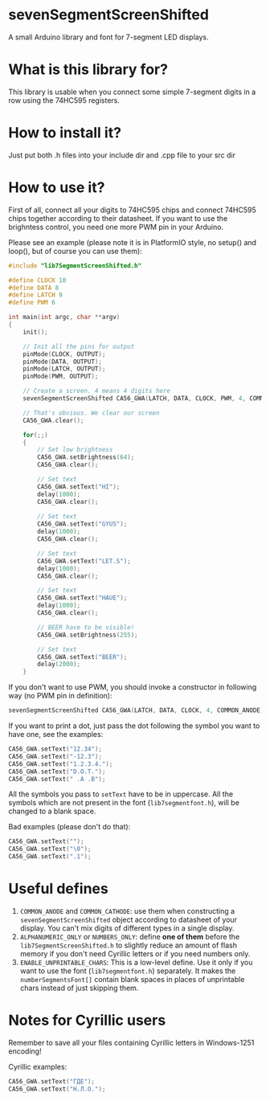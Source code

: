 # sevenSegmentScreenShifted
A small Arduino library and font for 7-segment LED displays.

# What is this library for?
This library is usable when you connect some simple 7-segment digits in a row using the 74HC595 registers.

# How to install it?
Just put both .h files into your include dir and .cpp file to your src dir

# How to use it?
First of all, connect all your digits to 74HC595 chips and connect 74HC595 chips together according to their datasheet. If you want to use the brighntess control, you need one more PWM pin in your Arduino.

Please see an example (please note it is in PlatformIO style, no setup() and loop(), but of course you can use them):

```cpp
#include "lib7SegmentScreenShifted.h"

#define CLOCK 10
#define DATA 8 
#define LATCH 9
#define PWM 6 

int main(int argc, char **argv) 
{
    init();

    // Init all the pins for output  
    pinMode(CLOCK, OUTPUT);
    pinMode(DATA, OUTPUT);
    pinMode(LATCH, OUTPUT); 
    pinMode(PWM, OUTPUT); 

    // Create a screen. 4 means 4 digits here
    sevenSegmentScreenShifted CA56_GWA(LATCH, DATA, CLOCK, PWM, 4, COMMON_ANODE);

    // That's obvious. We clear our screen
    CA56_GWA.clear();

    for(;;) 
    {
        // Set low brightness
        CA56_GWA.setBrightness(64);
        CA56_GWA.clear();

        // Set text
        CA56_GWA.setText("HI");
        delay(1000); 
        CA56_GWA.clear();   
        
        // Set text
        CA56_GWA.setText("GYUS");
        delay(1000); 
        CA56_GWA.clear();

        // Set text
        CA56_GWA.setText("LET.S");
        delay(1000);
        CA56_GWA.clear(); 

        // Set text
        CA56_GWA.setText("HAUE");
        delay(1000); 
        CA56_GWA.clear();

        // BEER have to be visible!
        CA56_GWA.setBrightness(255);

        // Set text
        CA56_GWA.setText("BEER");
        delay(2000); 
    }
```

If you don't want to use PWM, you should invoke a constructor in following way (no PWM pin in definition):
```cpp
sevenSegmentScreenShifted CA56_GWA(LATCH, DATA, CLOCK, 4, COMMON_ANODE);
```

If you want to print a dot, just pass the dot following the symbol you want to have one, see the examples:
```cpp
CA56_GWA.setText("12.34");
CA56_GWA.setText("-12.3");
CA56_GWA.setText("1.2.3.4.");
CA56_GWA.setText("D.O.T.");
CA56_GWA.setText(" .A .B");
```

All the symbols you pass to `setText` have to be in uppercase. All the symbols which are not present in the font (`lib7segmentfont.h`), will be changed to a blank space. 

Bad examples (please don't do that):
```cpp
CA56_GWA.setText("");
CA56_GWA.setText("\0");
CA56_GWA.setText(".1");
```


# Useful defines

1. `COMMON_ANODE` and `COMMON_CATHODE`: use them when constructing a `sevenSegmentScreenShifted` object according to datasheet of your display. You can't mix digits of different types in a single display.
1. `ALPHANUMERIC_ONLY` or `NUMBERS_ONLY`: define **one of them** before the `lib7SegmentScreenShifted.h` to slightly reduce an amount of flash memory if you don't need Cyrillic letters or if you need numbers only.
1. `ENABLE_UNPRINTABLE_CHARS`: This is a low-level define. Use it only if you want to use the font (`lib7segmentfont.h`) separately. It makes the `numberSegmentsFont[]` contain blank spaces in places of unprintable chars instead of just skipping them.

# Notes for Cyrillic users
Remember to save all your files containing Cyrillic letters in Windows-1251 encoding!

Cyrillic examples:
```cpp
CA56_GWA.setText("ГДЕ");
CA56_GWA.setText("Н.Л.О.");
```